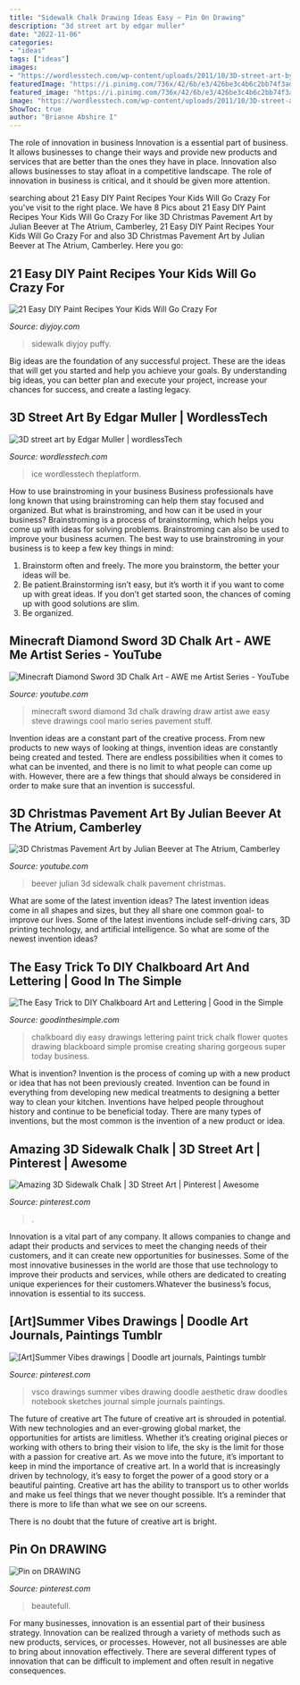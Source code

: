 ```yaml
---
title: "Sidewalk Chalk Drawing Ideas Easy ~ Pin On Drawing"
description: "3d street art by edgar muller"
date: "2022-11-06"
categories:
- "ideas"
tags: ["ideas"]
images:
- "https://wordlesstech.com/wp-content/uploads/2011/10/3D-street-art-by-Edgar-Muller-Ice-Age-2.jpg"
featuredImage: "https://i.pinimg.com/736x/42/6b/e3/426be3c4b6c2bb74f3adfd2995b9937d.jpg"
featured_image: "https://i.pinimg.com/736x/42/6b/e3/426be3c4b6c2bb74f3adfd2995b9937d.jpg"
image: "https://wordlesstech.com/wp-content/uploads/2011/10/3D-street-art-by-Edgar-Muller-Ice-Age-2.jpg"
ShowToc: true
author: "Brianne Abshire I"
---
```



The role of innovation in business
Innovation is a essential part of business. It allows businesses to change their ways and provide new products and services that are better than the ones they have in place. Innovation also allows businesses to stay afloat in a competitive landscape. The role of innovation in business is critical, and it should be given more attention.

	

		
searching about 21 Easy DIY Paint Recipes Your Kids Will Go Crazy For you've visit to the right place. We have 8 Pics about 21 Easy DIY Paint Recipes Your Kids Will Go Crazy For like 3D Christmas Pavement Art by Julian Beever at The Atrium, Camberley, 21 Easy DIY Paint Recipes Your Kids Will Go Crazy For and also 3D Christmas Pavement Art by Julian Beever at The Atrium, Camberley. Here you go:
		
    
## 21 Easy DIY Paint Recipes Your Kids Will Go Crazy For

<img loading=lazy src="https://diyjoy.com/wp-content/uploads/2015/08/easy-diy-sidewalk-chalk-paint.jpg" onerror="this.onerror=null;this.src='https://tse3.mm.bing.net/th?id=OIP.ak_xB-tM5x9QtYrSR8xIUwHaQO&amp;pid=15.1';" alt="21 Easy DIY Paint Recipes Your Kids Will Go Crazy For">

_Source: diyjoy.com_

>sidewalk diyjoy puffy. 

	

Big ideas are the foundation of any successful project. These are the ideas that will get you started and help you achieve your goals. By understanding big ideas, you can better plan and execute your project, increase your chances for success, and create a lasting legacy.

    
## 3D Street Art By Edgar Muller | WordlessTech

<img loading=lazy src="https://wordlesstech.com/wp-content/uploads/2011/10/3D-street-art-by-Edgar-Muller-Ice-Age-2.jpg" onerror="this.onerror=null;this.src='https://tse1.mm.bing.net/th?id=OIP.YRTyfeTFl99QpnogXAosdwHaIH&amp;pid=15.1';" alt="3D street art by Edgar Muller | wordlessTech">

_Source: wordlesstech.com_

>ice wordlesstech theplatform. 

	

How to use brainstroming in your business
Business professionals have long known that using brainstroming can help them stay focused and organized. But what is brainstroming, and how can it be used in your business? Brainstroming is a process of brainstorming, which helps you come up with ideas for solving problems. Brainstroming can also be used to improve your business acumen. 
The best way to use brainstroming in your business is to keep a few key things in mind: 
1) Brainstorm often and freely. The more you brainstorm, the better your ideas will be. 
2) Be patient.Brainstorming isn’t easy, but it’s worth it if you want to come up with great ideas. If you don’t get started soon, the chances of coming up with good solutions are slim. 
3) Be organized.

    
## Minecraft Diamond Sword 3D Chalk Art - AWE Me Artist Series - YouTube

<img loading=lazy src="http://i.ytimg.com/vi/1CQ8TJXwmK4/maxresdefault.jpg" onerror="this.onerror=null;this.src='https://tse1.mm.bing.net/th?id=OIP.GTjCK6TA7x5nudovXJMINAHaEK&amp;pid=15.1';" alt="Minecraft Diamond Sword 3D Chalk Art - AWE me Artist Series - YouTube">

_Source: youtube.com_

>minecraft sword diamond 3d chalk drawing draw artist awe easy steve drawings cool mario series pavement stuff. 

	

Invention ideas are a constant part of the creative process. From new products to new ways of looking at things, invention ideas are constantly being created and tested. There are endless possibilities when it comes to what can be invented, and there is no limit to what people can come up with. However, there are a few things that should always be considered in order to make sure that an invention is successful.

    
## 3D Christmas Pavement Art By Julian Beever At The Atrium, Camberley

<img loading=lazy src="https://i.ytimg.com/vi/WS_res2tU20/maxresdefault.jpg" onerror="this.onerror=null;this.src='https://tse3.mm.bing.net/th?id=OIP.iwSx7GyORiigtP5yM_KzmQHaEK&amp;pid=15.1';" alt="3D Christmas Pavement Art by Julian Beever at The Atrium, Camberley">

_Source: youtube.com_

>beever julian 3d sidewalk chalk pavement christmas. 

	

What are some of the latest invention ideas?
The latest invention ideas come in all shapes and sizes, but they all share one common goal- to improve our lives. Some of the latest inventions include self-driving cars, 3D printing technology, and artificial intelligence. So what are some of the newest invention ideas?

    
## The Easy Trick To DIY Chalkboard Art And Lettering | Good In The Simple

<img loading=lazy src="https://www.goodinthesimple.com/wp-content/uploads/2018/01/chalkboard-flower.jpg" onerror="this.onerror=null;this.src='https://tse2.mm.bing.net/th?id=OIP.-z_uRM_vrYVFTILo6xlOhgHaJ4&amp;pid=15.1';" alt="The Easy Trick to DIY Chalkboard Art and Lettering | Good in the Simple">

_Source: goodinthesimple.com_

>chalkboard diy easy drawings lettering paint trick chalk flower quotes drawing blackboard simple promise creating sharing gorgeous super today business. 

	

What is invention?
Invention is the process of coming up with a new product or idea that has not been previously created. Invention can be found in everything from developing new medical treatments to designing a better way to clean your kitchen. Inventions have helped people throughout history and continue to be beneficial today. There are many types of inventions, but the most common is the invention of a new product or idea.

    
## Amazing 3D Sidewalk Chalk | 3D Street Art | Pinterest | Awesome

<img loading=lazy src="https://s-media-cache-ak0.pinimg.com/736x/ce/57/6f/ce576f2b204040f1f703dd0c0ce22507.jpg" onerror="this.onerror=null;this.src='https://tse2.mm.bing.net/th?id=OIP.dcehmxDQbKf0DKue74oRcAHaLH&amp;pid=15.1';" alt="Amazing 3D Sidewalk Chalk | 3D Street Art | Pinterest | Awesome">

_Source: pinterest.com_

>. 

	

Innovation is a vital part of any company. It allows companies to change and adapt their products and services to meet the changing needs of their customers, and it can create new opportunities for businesses. Some of the most innovative businesses in the world are those that use technology to improve their products and services, while others are dedicated to creating unique experiences for their customers.Whatever the business’s focus, innovation is essential to its success.

    
## [Art]Summer Vibes Drawings | Doodle Art Journals, Paintings Tumblr

<img loading=lazy src="https://i.pinimg.com/736x/42/6b/e3/426be3c4b6c2bb74f3adfd2995b9937d.jpg" onerror="this.onerror=null;this.src='https://tse2.mm.bing.net/th?id=OIP.IOnvInW5Ncctvl5zXdyJ2AAAAA&amp;pid=15.1';" alt="[Art]Summer Vibes drawings | Doodle art journals, Paintings tumblr">

_Source: pinterest.com_

>vsco drawings summer vibes drawing doodle aesthetic draw doodles notebook sketches journal simple journals paintings. 

	

The future of creative art
The future of creative art is shrouded in potential. With new technologies and an ever-growing global market, the opportunities for artists are limitless. Whether it’s creating original pieces or working with others to bring their vision to life, the sky is the limit for those with a passion for creative art.
As we move into the future, it’s important to keep in mind the importance of creative art. In a world that is increasingly driven by technology, it’s easy to forget the power of a good story or a beautiful painting. Creative art has the ability to transport us to other worlds and make us feel things that we never thought possible. It’s a reminder that there is more to life than what we see on our screens.

There is no doubt that the future of creative art is bright.

    
## Pin On DRAWING

<img loading=lazy src="https://i.pinimg.com/736x/ab/f1/ed/abf1ed93e9faf313ab18ff4affc8eccc.jpg" onerror="this.onerror=null;this.src='https://tse4.mm.bing.net/th?id=OIP.QWWFrI90nmkWY1HcaDuSjwHaJ3&amp;pid=15.1';" alt="Pin on DRAWING">

_Source: pinterest.com_

>beautefull. 

	

For many businesses, innovation is an essential part of their business strategy. Innovation can be realized through a variety of methods such as new products, services, or processes. However, not all businesses are able to bring about innovation effectively. There are several different types of innovation that can be difficult to implement and often result in negative consequences.

